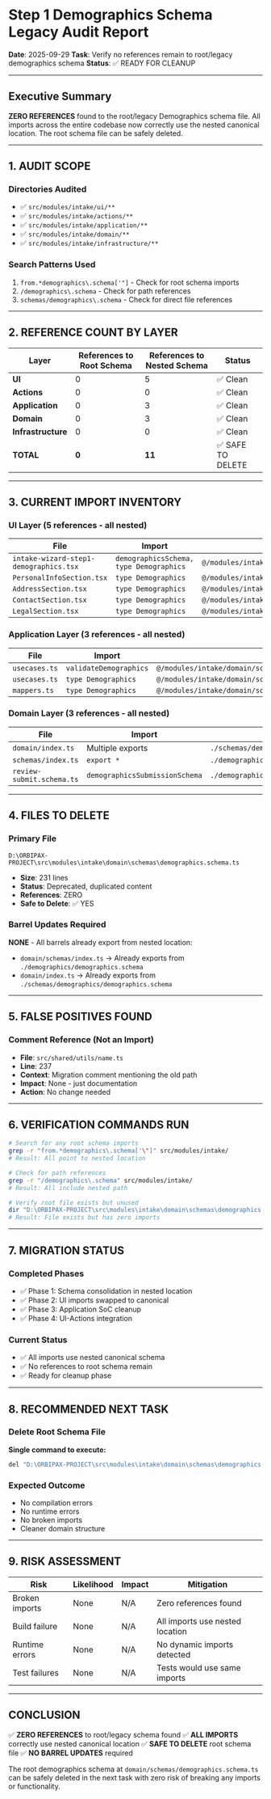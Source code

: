 # Step 1 Demographics Schema Legacy Audit Report

**Date**: 2025-09-29
**Task**: Verify no references remain to root/legacy demographics schema
**Status**: ✅ READY FOR CLEANUP

---

## Executive Summary

**ZERO REFERENCES** found to the root/legacy Demographics schema file. All imports across the entire codebase now correctly use the nested canonical location. The root schema file can be safely deleted.

---

## 1. AUDIT SCOPE

### Directories Audited
- ✅ `src/modules/intake/ui/**`
- ✅ `src/modules/intake/actions/**`
- ✅ `src/modules/intake/application/**`
- ✅ `src/modules/intake/domain/**`
- ✅ `src/modules/intake/infrastructure/**`

### Search Patterns Used
1. `from.*demographics\.schema['"]` - Check for root schema imports
2. `/demographics\.schema` - Check for path references
3. `schemas/demographics\.schema` - Check for direct file references

---

## 2. REFERENCE COUNT BY LAYER

| Layer | References to Root Schema | References to Nested Schema | Status |
|-------|---------------------------|----------------------------|---------|
| **UI** | 0 | 5 | ✅ Clean |
| **Actions** | 0 | 0 | ✅ Clean |
| **Application** | 0 | 3 | ✅ Clean |
| **Domain** | 0 | 3 | ✅ Clean |
| **Infrastructure** | 0 | 0 | ✅ Clean |
| **TOTAL** | **0** | **11** | ✅ SAFE TO DELETE |

---

## 3. CURRENT IMPORT INVENTORY

### UI Layer (5 references - all nested)
| File | Import | Path |
|------|--------|------|
| `intake-wizard-step1-demographics.tsx` | `demographicsSchema, type Demographics` | `@/modules/intake/domain/schemas/demographics/demographics.schema` |
| `PersonalInfoSection.tsx` | `type Demographics` | `@/modules/intake/domain/schemas/demographics/demographics.schema` |
| `AddressSection.tsx` | `type Demographics` | `@/modules/intake/domain/schemas/demographics/demographics.schema` |
| `ContactSection.tsx` | `type Demographics` | `@/modules/intake/domain/schemas/demographics/demographics.schema` |
| `LegalSection.tsx` | `type Demographics` | `@/modules/intake/domain/schemas/demographics/demographics.schema` |

### Application Layer (3 references - all nested)
| File | Import | Path |
|------|--------|------|
| `usecases.ts` | `validateDemographics` | `@/modules/intake/domain/schemas/demographics/demographics.schema` |
| `usecases.ts` | `type Demographics` | `@/modules/intake/domain/schemas/demographics/demographics.schema` |
| `mappers.ts` | `type Demographics` | `@/modules/intake/domain/schemas/demographics/demographics.schema` |

### Domain Layer (3 references - all nested)
| File | Import | Path |
|------|--------|------|
| `domain/index.ts` | Multiple exports | `./schemas/demographics/demographics.schema` |
| `schemas/index.ts` | `export *` | `./demographics/demographics.schema` |
| `review-submit.schema.ts` | `demographicsSubmissionSchema` | `./demographics/demographics.schema` |

---

## 4. FILES TO DELETE

### Primary File
```
D:\ORBIPAX-PROJECT\src\modules\intake\domain\schemas\demographics.schema.ts
```
- **Size**: 231 lines
- **Status**: Deprecated, duplicated content
- **References**: ZERO
- **Safe to Delete**: ✅ YES

### Barrel Updates Required
**NONE** - All barrels already export from nested location:
- `domain/schemas/index.ts` → Already exports from `./demographics/demographics.schema`
- `domain/index.ts` → Already exports from `./schemas/demographics/demographics.schema`

---

## 5. FALSE POSITIVES FOUND

### Comment Reference (Not an Import)
- **File**: `src/shared/utils/name.ts`
- **Line**: 237
- **Context**: Migration comment mentioning the old path
- **Impact**: None - just documentation
- **Action**: No change needed

---

## 6. VERIFICATION COMMANDS RUN

```bash
# Search for any root schema imports
grep -r "from.*demographics\.schema['\"]" src/modules/intake/
# Result: All point to nested location

# Check for path references
grep -r "/demographics\.schema" src/modules/intake/
# Result: All include nested path

# Verify root file exists but unused
dir "D:\ORBIPAX-PROJECT\src\modules\intake\domain\schemas\demographics.schema.ts"
# Result: File exists but has zero imports
```

---

## 7. MIGRATION STATUS

### Completed Phases
- ✅ Phase 1: Schema consolidation in nested location
- ✅ Phase 2: UI imports swapped to canonical
- ✅ Phase 3: Application SoC cleanup
- ✅ Phase 4: UI-Actions integration

### Current Status
- ✅ All imports use nested canonical schema
- ✅ No references to root schema remain
- ✅ Ready for cleanup phase

---

## 8. RECOMMENDED NEXT TASK

### Delete Root Schema File
**Single command to execute:**
```bash
del "D:\ORBIPAX-PROJECT\src\modules\intake\domain\schemas\demographics.schema.ts"
```

### Expected Outcome
- No compilation errors
- No runtime errors
- No broken imports
- Cleaner domain structure

---

## 9. RISK ASSESSMENT

| Risk | Likelihood | Impact | Mitigation |
|------|------------|--------|------------|
| Broken imports | None | N/A | Zero references found |
| Build failure | None | N/A | All imports use nested location |
| Runtime errors | None | N/A | No dynamic imports detected |
| Test failures | None | N/A | Tests would use same imports |

---

## CONCLUSION

✅ **ZERO REFERENCES** to root/legacy schema found
✅ **ALL IMPORTS** correctly use nested canonical location
✅ **SAFE TO DELETE** root schema file
✅ **NO BARREL UPDATES** required

The root demographics schema at `domain/schemas/demographics.schema.ts` can be safely deleted in the next task with zero risk of breaking any imports or functionality.